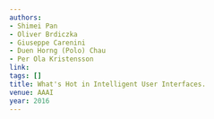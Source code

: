 ```yaml
---
authors:
- Shimei Pan
- Oliver Brdiczka
- Giuseppe Carenini
- Duen Horng (Polo) Chau
- Per Ola Kristensson
link:
tags: []
title: What's Hot in Intelligent User Interfaces.
venue: AAAI
year: 2016
---
```

